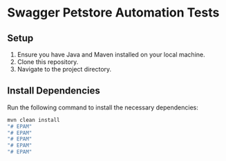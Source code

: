 # Swagger Petstore Automation Tests

## Setup

1. Ensure you have Java and Maven installed on your local machine.
2. Clone this repository.
3. Navigate to the project directory.

## Install Dependencies

Run the following command to install the necessary dependencies:

```bash
mvn clean install
"# EPAM" 
"# EPAM" 
"# EPAM" 
"# EPAM" 
"# EPAM" 
